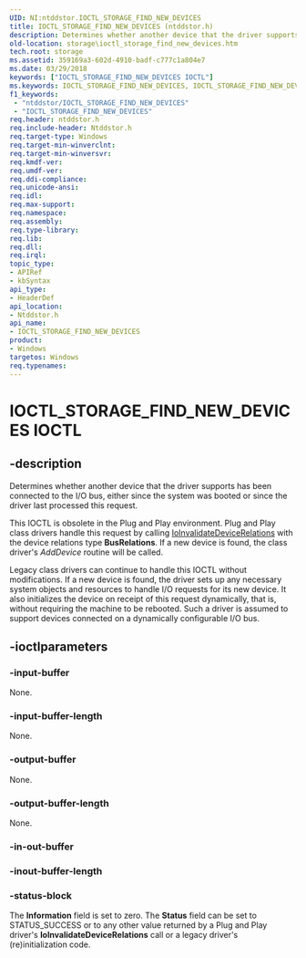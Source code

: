 ```yaml
---
UID: NI:ntddstor.IOCTL_STORAGE_FIND_NEW_DEVICES
title: IOCTL_STORAGE_FIND_NEW_DEVICES (ntddstor.h)
description: Determines whether another device that the driver supports has been connected to the I/O bus, either since the system was booted or since the driver last processed this request.
old-location: storage\ioctl_storage_find_new_devices.htm
tech.root: storage
ms.assetid: 359169a3-602d-4910-badf-c777c1a804e7
ms.date: 03/29/2018
keywords: ["IOCTL_STORAGE_FIND_NEW_DEVICES IOCTL"]
ms.keywords: IOCTL_STORAGE_FIND_NEW_DEVICES, IOCTL_STORAGE_FIND_NEW_DEVICES control, IOCTL_STORAGE_FIND_NEW_DEVICES control code [Storage Devices], k307_2bd9c727-e25a-4c21-9173-af7bc2c830c6.xml, ntddstor/IOCTL_STORAGE_FIND_NEW_DEVICES, storage.ioctl_storage_find_new_devices
f1_keywords:
 - "ntddstor/IOCTL_STORAGE_FIND_NEW_DEVICES"
 - "IOCTL_STORAGE_FIND_NEW_DEVICES"
req.header: ntddstor.h
req.include-header: Ntddstor.h
req.target-type: Windows
req.target-min-winverclnt: 
req.target-min-winversvr: 
req.kmdf-ver: 
req.umdf-ver: 
req.ddi-compliance: 
req.unicode-ansi: 
req.idl: 
req.max-support: 
req.namespace: 
req.assembly: 
req.type-library: 
req.lib: 
req.dll: 
req.irql: 
topic_type:
- APIRef
- kbSyntax
api_type:
- HeaderDef
api_location:
- Ntddstor.h
api_name:
- IOCTL_STORAGE_FIND_NEW_DEVICES
product:
- Windows
targetos: Windows
req.typenames: 
---
```


# IOCTL_STORAGE_FIND_NEW_DEVICES IOCTL


## -description



Determines whether another device that the driver supports has been connected to the I/O bus, either since the system was booted or since the driver last processed this request. 

This IOCTL is obsolete in the Plug and Play environment. Plug and Play class drivers handle this request by calling <a href="https://docs.microsoft.com/windows-hardware/drivers/ddi/wdm/nf-wdm-ioinvalidatedevicerelations">IoInvalidateDeviceRelations</a> with the device relations type <b>BusRelations</b>. If a new device is found, the class driver's <i>AddDevice</i> routine will be called. 

Legacy class drivers can continue to handle this IOCTL without modifications. If a new device is found, the driver sets up any necessary system objects and resources to handle I/O requests for its new device. It also initializes the device on receipt of this request dynamically, that is, without requiring the machine to be rebooted. Such a driver is assumed to support devices connected on a dynamically configurable I/O bus.




## -ioctlparameters




### -input-buffer

None.


### -input-buffer-length

None.


### -output-buffer

None.


### -output-buffer-length

None.


### -in-out-buffer








### -inout-buffer-length








### -status-block

The <b>Information</b> field is set to zero. The <b>Status</b> field can be set to STATUS_SUCCESS or to any other value returned by a Plug and Play driver's <b>IoInvalidateDeviceRelations</b> call or a legacy driver's (re)initialization code.

